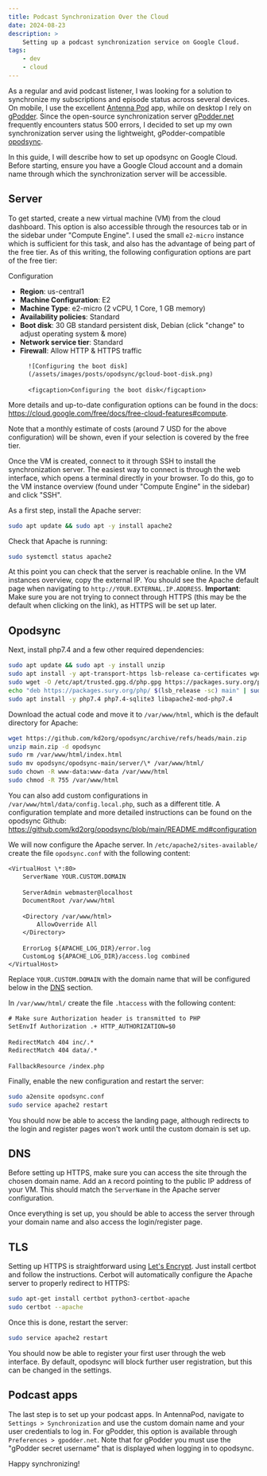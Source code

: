 ```yaml
---
title: Podcast Synchronization Over the Cloud
date: 2024-08-23
description: >
    Setting up a podcast synchronization service on Google Cloud.
tags:
    - dev
    - cloud
---
```


As a regular and avid podcast listener, I was looking for a solution to
synchronize my subscriptions and episode status across several devices. On
mobile, I use the excellent [Antenna Pod](https://antennapod.org/)
app, while on desktop I rely on [gPodder](https://gpodder.github.io/).
Since the open-source synchronization server [gPodder.net](https://gpodder.net/)
frequently encounters status 500 errors, I decided to set up my own
synchronization server using the lightweight, gPodder-compatible
[opodsync](https://github.com/kd2org/opodsync/).

In this guide, I will describe how to set up opodsync on Google Cloud. Before
starting, ensure you have a Google Cloud account and a domain name through which
the synchronization server will be accessible.

## Server

To get started, create a new virtual machine (VM) from the cloud dashboard. This
option is also accessible through the resources tab or in the sidebar under
"Compute Engine". I used the small `e2-micro` instance which is sufficient for
this task, and also has the advantage of being part of the free tier. As of this
writing, the following configuration options are part of the free tier:

Configuration

-   **Region**: us-central1
-   **Machine Configuration**: E2
-   **Machine Type**: e2-micro (2 vCPU, 1 Core, 1 GB memory)
-   **Availability policies**: Standard
-   **Boot disk**: 30 GB standard persistent disk, Debian (click "change" to
    adjust operating system & more)
-   **Network service tier**: Standard
-   **Firewall**: Allow HTTP & HTTPS traffic

<figure class="figure__no-number">

    ![Configuring the boot disk](/assets/images/posts/opodsync/gcloud-boot-disk.png)

    <figcaption>Configuring the boot disk</figcaption>

</figure>

More details and up-to-date configuration options can be found in the docs:
https://cloud.google.com/free/docs/free-cloud-features#compute.

Note that a monthly estimate of costs (around 7 USD for the above configuration)
will be shown, even if your selection is covered by the free tier.

Once the VM is created, connect to it through SSH to install the synchronization
server. The easiest way to connect is through the web interface, which opens a
terminal directly in your browser. To do this, go to the VM instance overview
(found under "Compute Engine" in the sidebar) and click "SSH".

As a first step, install the Apache server:

```bash
sudo apt update && sudo apt -y install apache2
```

Check that Apache is running:

```bash
sudo systemctl status apache2
```

At this point you can check that the server is reachable online. In the VM
instances overview, copy the external IP. You should see the Apache default page
when navigating to `http://YOUR.EXTERNAL.IP.ADDRESS`. **Important**: Make sure
you are not trying to connect through HTTPS (this may be the default when
clicking on the link), as HTTPS will be set up later.

## Opodsync

Next, install php7.4 and a few other required dependencies:

```bash
sudo apt update && sudo apt -y install unzip
sudo apt install -y apt-transport-https lsb-release ca-certificates wget
sudo wget -O /etc/apt/trusted.gpg.d/php.gpg https://packages.sury.org/php/apt.gpg
echo "deb https://packages.sury.org/php/ $(lsb_release -sc) main" | sudo tee /etc/apt/sources.list.d/php.list
sudo apt install -y php7.4 php7.4-sqlite3 libapache2-mod-php7.4
```

Download the actual code and move it to `/var/www/html`, which is the default
directory for Apache:

```bash
wget https://github.com/kd2org/opodsync/archive/refs/heads/main.zip
unzip main.zip -d opodsync
sudo rm /var/www/html/index.html
sudo mv opodsync/opodsync-main/server/\* /var/www/html/
sudo chown -R www-data:www-data /var/www/html
sudo chmod -R 755 /var/www/html
```

You can also add custom configurations in `/var/www/html/data/config.local.php`,
such as a different title. A configuration template and more detailed
instructions can be found on the opodsync Github:
https://github.com/kd2org/opodsync/blob/main/README.md#configuration

We will now configure the Apache server. In `/etc/apache2/sites-available/`
create the file `opodsync.conf` with the following content:

```apacheconf
<VirtualHost \*:80>
    ServerName YOUR.CUSTOM.DOMAIN

    ServerAdmin webmaster@localhost
    DocumentRoot /var/www/html

    <Directory /var/www/html>
        AllowOverride All
    </Directory>

    ErrorLog ${APACHE_LOG_DIR}/error.log
    CustomLog ${APACHE_LOG_DIR}/access.log combined
</VirtualHost>
```

Replace `YOUR.CUSTOM.DOMAIN` with the domain name that will be configured below
in the [DNS](#dns) section.

In `/var/www/html/` create the file `.htaccess` with the following content:

```apacheconf
# Make sure Authorization header is transmitted to PHP
SetEnvIf Authorization .+ HTTP_AUTHORIZATION=$0

RedirectMatch 404 inc/.*
RedirectMatch 404 data/.*

FallbackResource /index.php
```

Finally, enable the new configuration and restart the server:

```bash
sudo a2ensite opodsync.conf
sudo service apache2 restart
```

You should now be able to access the landing page, although redirects to the
login and register pages won't work until the custom domain is set up.

## DNS

Before setting up HTTPS, make sure you can access the site through the chosen
domain name. Add an `A` record pointing to the public IP address of your VM.
This should match the `ServerName` in the Apache server configuration.

Once everything is set up, you should be able to access the server through your
domain name and also access the login/register page.

## TLS

Setting up HTTPS is straightforward using
[Let's Encrypt](https://letsencrypt.org/). Just install certbot and follow the
instructions. Cerbot will automatically configure the Apache server to properly
redirect to HTTPS:

```bash
sudo apt-get install certbot python3-certbot-apache
sudo certbot --apache
```

Once this is done, restart the server:

```bash
sudo service apache2 restart
```

You should now be able to register your first user through the web interface. By
default, opodsync will block further user registration, but this can be changed
in the settings.

## Podcast apps

The last step is to set up your podcast apps. In AntennaPod, navigate to
`Settings > Synchronization` and use the custom domain name and your user
credentials to log in. For gPodder, this option is available through
`Preferences > gpodder.net`. Note that for gPodder you must use the
"gPodder secret username" that is displayed when logging in to opodsync.

Happy synchronizing!
